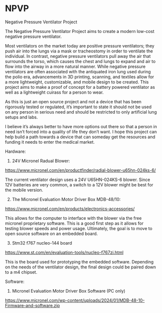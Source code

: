 # NPVP
Negative Pressure Ventilator Project

The Negative Pressure Ventilator Project aims to create a modern low-cost negative pressure ventilator.

Most ventilators on the market today are positive pressure ventilators; they push air into the lungs via a mask or tracheostomy in order to ventilate the individual. In contrast, negative pressure ventilators pull away the air that surrounds the torso, which causes the chest and lungs to expand and air to flow into the airway in a more natural manner. While negative pressure ventilators are often associated with the antiquated iron lung used during the polio era, advancements in 3D printing, scanning, and textiles allow for a more lightweight, customizable, and mobile design to be created. This project aims to make a proof of concept for a battery powered ventilator as well as a lightweight cuirass for a person to wear. 

As this is just an open source project and not a device that has been rigorously tested or regulated, it’s important to state it should not be used on any person in serious need and should be restricted to only artificial lung setups and labs. 

I believe it’s always better to have more options out there so that a person in need isn’t forced into a quality of life they don’t want. I hope this project can help build a path towards a device that can someday get the resources and funding it needs to enter the medical market.


Hardware:

1. 24V Micronel Radual Blower:

https://www.micronel.com/en/productfinder/radial-blower-u65hn-024ks-6/

The current ventilator design uses a 24V U65HN-024KS-6 blower. Since 12V batteries are very common, a switch to a 12V blower might be best for the mobile version.


2. The Micronel Evaluation Motor Driver Box MDB-48/10:

https://www.micronel.com/en/products/electronics-accessories/

This allows for the computer to interface with the blower via the free micronel proprietary software. This is a good first step as it allows for testing blower speeds and power usage. Ultimately, the goal is to move to open source software on an embedded board. 


3. Stm32 f767 nucleo-144 board

https://www.st.com/en/evaluation-tools/nucleo-f767zi.html

This is the board used for prototyping the embedded software. Depending on the needs of the ventilator design, the final design could be paired down to a m4 chipset. 


Software:

1. Micronel Evaluation Motor Driver Box Software (PC only)

https://www.micronel.com/wp-content/uploads/2024/01/MDB-48-10-Firmware-and-software.zip
